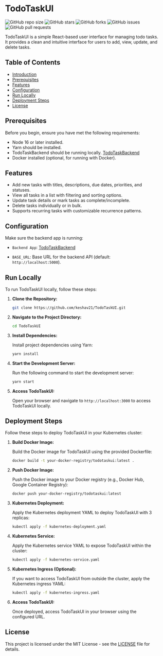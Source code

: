 
# TodoTaskUI
![GitHub repo size](https://img.shields.io/github/repo-size/keshav21/TodoTaskUI) ![GitHub stars](https://img.shields.io/github/stars/keshav21/TodoTaskUI?style=social) ![GitHub forks](https://img.shields.io/github/forks/keshav21/TodoTaskBackend?style=social) ![GitHub issues](https://img.shields.io/github/issues/keshav21/TodoTaskUI) ![GitHub pull requests](https://img.shields.io/github/issues-pr/keshav21/TodoTaskUI)

TodoTaskUI is a simple React-based user interface for managing todo tasks. It provides a clean and intuitive interface for users to add, view, update, and delete tasks.

## Table of Contents

- [Introduction](#introduction)
- [Prerequisites](#prerequisites)
- [Features](#features)
- [Configuration](#configuration)
- [Run Locally](#run-locally)
- [Deployment Steps](#deployment-steps)
- [License](#license)



## Prerequisites

Before you begin, ensure you have met the following requirements:
- Node 16 or later installed.
- Yarn should be installed.
- TodoTaskBackend should be running locally. [TodoTaskBackend](https://github.com/keshav21/TodoTaskBackend)
- Docker installed (optional, for running with Docker).


## Features

- Add new tasks with titles, descriptions, due dates, priorities, and statuses.
- View all tasks in a list with filtering and sorting options.
- Update task details or mark tasks as complete/incomplete.
- Delete tasks individually or in bulk.
- Supports recurring tasks with customizable recurrence patterns.


## Configuration

Make sure the backend app is running:
- `Backend App`: [TodoTaskBackend](https://github.com/keshav21/TodoTaskBackend)

- `BASE_URL`: Base URL for the backend API (default: `http://localhost:5000`).

## Run Locally

To run TodoTaskUI locally, follow these steps:

1. **Clone the Repository:**

   ```sh
   git clone https://github.com/keshav21/TodoTaskUI.git
   ```

2. **Navigate to the Project Directory:**

   ```sh
   cd TodoTaskUI
   ```

3. **Install Dependencies:**

   Install project dependencies using Yarn:

   ```sh
   yarn install
   ```

4. **Start the Development Server:**

   Run the following command to start the development server:

   ```sh
   yarn start
   ```

5. **Access TodoTaskUI:**

   Open your browser and navigate to `http://localhost:3000` to access TodoTaskUI locally.
  

## Deployment Steps

Follow these steps to deploy TodoTaskUI in your Kubernetes cluster:

1. **Build Docker Image:**

   Build the Docker image for TodoTaskUI using the provided Dockerfile:

   ```sh
   docker build -t your-docker-registry/todotaskui:latest .
   ```

2. **Push Docker Image:**

   Push the Docker image to your Docker registry (e.g., Docker Hub, Google Container Registry):

   ```sh
   docker push your-docker-registry/todotaskui:latest
   ```

3. **Kubernetes Deployment:**

   Apply the Kubernetes deployment YAML to deploy TodoTaskUI with 3 replicas:

   ```sh
   kubectl apply -f kubernetes-deployment.yaml
   ```

4. **Kubernetes Service:**

   Apply the Kubernetes service YAML to expose TodoTaskUI within the cluster:

   ```sh
   kubectl apply -f kubernetes-service.yaml
   ```

5. **Kubernetes Ingress (Optional):**

   If you want to access TodoTaskUI from outside the cluster, apply the Kubernetes ingress YAML:

   ```sh
   kubectl apply -f kubernetes-ingress.yaml
   ```

6. **Access TodoTaskUI:**

   Once deployed, access TodoTaskUI in your browser using the configured URL.

## License

This project is licensed under the MIT License - see the [LICENSE](LICENSE) file for details.
